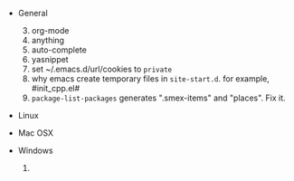 
* General

    3. org-mode
    4. anything
    5. auto-complete
    6. yasnippet
    7. set ~/.emacs.d/url/cookies to `private`
    8. why emacs create temporary files in `site-start.d`. for example, #init_cpp.el#
    9. `package-list-packages` generates ".smex-items" and "places". Fix it.
    
* Linux

* Mac OSX

* Windows

  1. 
